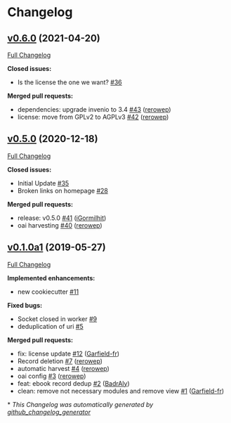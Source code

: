 # Changelog

## [v0.6.0](https://github.com/rero/rero-ebooks/tree/v0.6.0) (2021-04-20)

[Full Changelog](https://github.com/rero/rero-ebooks/compare/v0.5.0...v0.6.0)

**Closed issues:**

- Is the license the one we want? [\#36](https://github.com/rero/rero-ebooks/issues/36)

**Merged pull requests:**

- dependencies: upgrade invenio to 3.4 [\#43](https://github.com/rero/rero-ebooks/pull/43) ([rerowep](https://github.com/rerowep))
- license: move from GPLv2 to AGPLv3 [\#42](https://github.com/rero/rero-ebooks/pull/42) ([rerowep](https://github.com/rerowep))

## [v0.5.0](https://github.com/rero/rero-ebooks/tree/v0.5.0) (2020-12-18)

[Full Changelog](https://github.com/rero/rero-ebooks/compare/v0.1.0a1...v0.5.0)

**Closed issues:**

- Initial Update [\#35](https://github.com/rero/rero-ebooks/issues/35)
- Broken links on homepage [\#28](https://github.com/rero/rero-ebooks/issues/28)

**Merged pull requests:**

- release: v0.5.0 [\#41](https://github.com/rero/rero-ebooks/pull/41) ([iGormilhit](https://github.com/iGormilhit))
- oai harvesting [\#40](https://github.com/rero/rero-ebooks/pull/40) ([rerowep](https://github.com/rerowep))

## [v0.1.0a1](https://github.com/rero/rero-ebooks/tree/v0.1.0a1) (2019-05-27)

[Full Changelog](https://github.com/rero/rero-ebooks/compare/072714c4e83bd2c6bafca45d87df60e9e754a6ab...v0.1.0a1)

**Implemented enhancements:**

- new cookiecutter [\#11](https://github.com/rero/rero-ebooks/issues/11)

**Fixed bugs:**

- Socket closed in worker [\#9](https://github.com/rero/rero-ebooks/issues/9)
- deduplication of uri [\#5](https://github.com/rero/rero-ebooks/issues/5)

**Merged pull requests:**

- fix: license update [\#12](https://github.com/rero/rero-ebooks/pull/12) ([Garfield-fr](https://github.com/Garfield-fr))
- Record deletion [\#7](https://github.com/rero/rero-ebooks/pull/7) ([rerowep](https://github.com/rerowep))
- automatic harvest [\#4](https://github.com/rero/rero-ebooks/pull/4) ([rerowep](https://github.com/rerowep))
- oai config [\#3](https://github.com/rero/rero-ebooks/pull/3) ([rerowep](https://github.com/rerowep))
- feat: ebook record dedup [\#2](https://github.com/rero/rero-ebooks/pull/2) ([BadrAly](https://github.com/BadrAly))
- clean: remove not necessary modules and remove view [\#1](https://github.com/rero/rero-ebooks/pull/1) ([Garfield-fr](https://github.com/Garfield-fr))



\* *This Changelog was automatically generated by [github_changelog_generator](https://github.com/github-changelog-generator/github-changelog-generator)*
